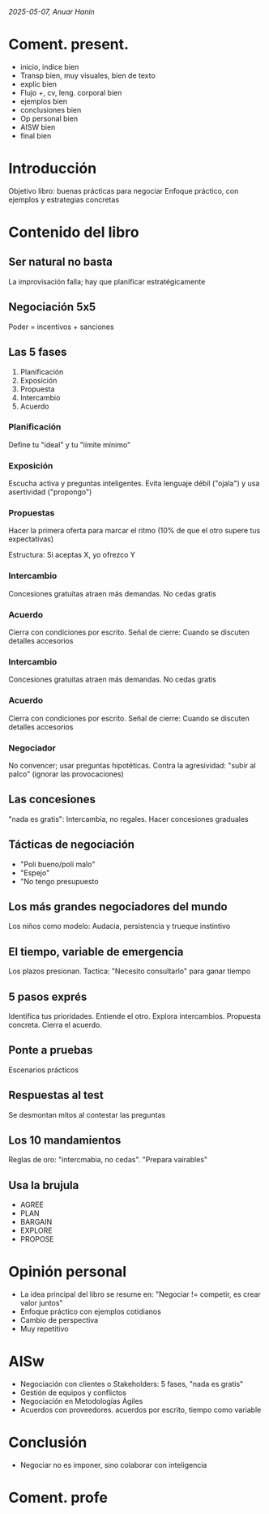 *2025-05-07, Anuar Hanin*
# Coment. present.
- inicio, indice bien
- Transp bien, muy visuales, bien de texto
- explic bien
- Flujo +, cv, leng. corporal bien
- ejemplos bien
- conclusiones bien
- Op personal bien
- AISW bien
- final bien

# Introducción
Objetivo libro: buenas prácticas para negociar
Enfoque práctico, con ejemplos y estrategias concretas

# Contenido del libro
## Ser natural no basta
La improvisación falla; hay que planificar estratégicamente

## Negociación 5x5
Poder = incentivos + sanciones

## Las 5 fases
1. Planificación
2. Exposición
3. Propuesta
4. Intercambio
5. Acuerdo

### Planificación
Define tu "ideal" y tu "límite mínimo"

### Exposición
Escucha activa y preguntas inteligentes. Evita lenguaje débil ("ojala") y usa asertividad ("propongo")

### Propuestas
Hacer la primera oferta para marcar el ritmo (10% de que el otro supere tus expectativas)

Estructura: Si aceptas X, yo ofrezco Y

### Intercambio
Concesiones gratuitas atraen más demandas. No cedas gratis

### Acuerdo
Cierra con condiciones por escrito. Señal de cierre: Cuando se discuten detalles accesorios

### Intercambio
Concesiones gratuitas atraen más demandas. No cedas gratis

### Acuerdo
Cierra con condiciones por escrito. Señal de cierre: Cuando se discuten detalles accesorios

### Negociador
No convencer; usar preguntas hipotéticas.
Contra la agresividad: "subir al palco" (ignorar las provocaciones)

## Las concesiones
"nada es gratis": Intercambia, no regales. Hacer concesiones graduales

## Tácticas de negociación
- "Poli bueno/poli malo"
- "Espejo"
- "No tengo presupuesto

## Los más grandes negociadores del mundo
Los niños como modelo: Audacia, persistencia y trueque instintivo

## El tiempo, variable de emergencia
Los plazos presionan. Tactica: "Necesito consultarlo" para ganar tiempo

## 5 pasos exprés
Identifica tus prioridades. Entiende el otro. Explora intercambios. Propuesta concreta. Cierra el acuerdo.

## Ponte a pruebas
Escenarios prácticos

## Respuestas al test
Se desmontan mitos al contestar las preguntas

## Los 10 mandamientos
Reglas de oro: "intercmabia, no cedas". "Prepara vairables"

## Usa la brujula
- AGREE
- PLAN
- BARGAIN
- EXPLORE
- PROPOSE


# Opinión personal
- La idea principal del libro se resume en: "Negociar != competir, es crear valor juntos"
- Enfoque práctico con ejemplos cotidianos
- Cambio de perspectiva
- Muy repetitivo

# AISw
- Negociación con clientes o Stakeholders: 5 fases, "nada es gratis"
- Gestión de equipos y conflictos
- Negociación en Metodologías Ágiles
- Acuerdos con proveedores. acuerdos por escrito, tiempo como variable

# Conclusión
- Negociar no es imponer, sino colaborar con inteligencia


# Coment. profe
